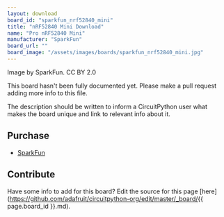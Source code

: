 ```yaml
---
layout: download
board_id: "sparkfun_nrf52840_mini"
title: "nRF52840 Mini Download"
name: "Pro nRF52840 Mini"
manufacturer: "SparkFun"
board_url: ""
board_image: "/assets/images/boards/sparkfun_nrf52840_mini.jpg"
---
```


Image by SparkFun. CC BY 2.0

This board hasn't been fully documented yet. Please make a pull request adding more info to this file.

The description should be written to inform a CircuitPython user what makes the board unique and link to relevant info about it.

## Purchase
* [SparkFun](https://www.sparkfun.com/products/15025)

## Contribute

Have some info to add for this board? Edit the source for this page [here](https://github.com/adafruit/circuitpython-org/edit/master/_board/{{ page.board_id }}.md).

